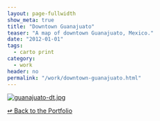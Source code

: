 ```yaml
---
layout: page-fullwidth
show_meta: true
title: "Downtown Guanajuato"
teaser: "A map of downtown Guanajuato, Mexico."
date: "2012-01-01"
tags:
  - carto print 
category:
  - work
header: no
permalink: "/work/downtown-guanajuato.html"
---
```





  <a href="{{site.url}}{{site.baseurl}}/images/guanajuato-dt.jpg" target="_blank">
    <img class="portfolio" src="{{site.url}}{{site.baseurl}}/images/guanajuato-dt.jpg" alt="guanajuato-dt.jpg">
  </a>



[<span class="back-arrow">&#8619;</span> Back to the Portfolio](/work/)